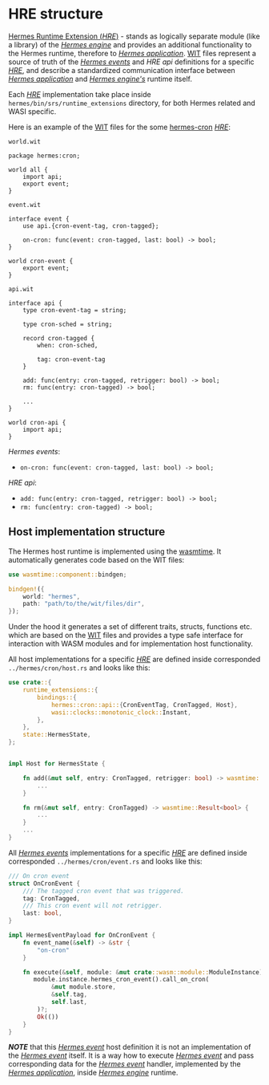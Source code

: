 # HRE structure

[Hermes Runtime Extension (*HRE*)][*HRE*] - stands as logically separate module (like a library) of the [*Hermes engine*]
and provides an additional functionality to the Hermes runtime, therefore to [*Hermes application*].
[WIT] files represent a source of truth of the [*Hermes events*] and *HRE api* definitions for a specific [*HRE*],
and describe a standardized communication interface between [*Hermes application*]
and [*Hermes engine's*][*Hermes engine*] runtime itself.

Each [*HRE*] implementation take place inside `hermes/bin/srs/runtime_extensions` directory,
for both Hermes related and WASI specific.

Here is an example of the [WIT] files for the some [hermes-cron] [*HRE*]:

`world.wit`

```wit
package hermes:cron;

world all {
    import api;
    export event;
}
```

`event.wit`

```wit
interface event {
    use api.{cron-event-tag, cron-tagged};

    on-cron: func(event: cron-tagged, last: bool) -> bool;
}

world cron-event {
    export event;
}
```

`api.wit`

```wit
interface api {    
    type cron-event-tag = string;

    type cron-sched = string;

    record cron-tagged {
        when: cron-sched,

        tag: cron-event-tag
    }

    add: func(entry: cron-tagged, retrigger: bool) -> bool;
    rm: func(entry: cron-tagged) -> bool;
    
    ...
}

world cron-api {
    import api;
}
```

*Hermes events*:

* `on-cron: func(event: cron-tagged, last: bool) -> bool;`
  
*HRE api*:

* `add: func(entry: cron-tagged, retrigger: bool) -> bool;`
* `rm: func(entry: cron-tagged) -> bool;`

## Host implementation structure

The Hermes host runtime is implemented using the [wasmtime](https://github.com/bytecodealliance/wasmtime). 
It automatically generates code based on the WIT files:

```Rust
use wasmtime::component::bindgen;

bindgen!({
    world: "hermes",
    path: "path/to/the/wit/files/dir",
});
```

Under the hood it generates a set of different traits, structs, functions etc.
which are based on the [WIT] files and provides a type safe interface for interaction
with WASM modules and for implementation host functionality.

All host implementations for a specific [*HRE*]
are defined inside corresponded `../hermes/cron/host.rs` and looks like this:

```Rust
use crate::{
    runtime_extensions::{
        bindings::{
            hermes::cron::api::{CronEventTag, CronTagged, Host},
            wasi::clocks::monotonic_clock::Instant,
        },
    },
    state::HermesState,
};


impl Host for HermesState {

    fn add(&mut self, entry: CronTagged, retrigger: bool) -> wasmtime::Result<bool> {
        ...
    }

    fn rm(&mut self, entry: CronTagged) -> wasmtime::Result<bool> {
        ...
    }
    ...
}
```

All [*Hermes events*] implementations for a specific [*HRE*]
are defined inside corresponded `../hermes/cron/event.rs` and looks like this:

```Rust
/// On cron event
struct OnCronEvent {
    /// The tagged cron event that was triggered.
    tag: CronTagged,
    /// This cron event will not retrigger.
    last: bool,
}

impl HermesEventPayload for OnCronEvent {
    fn event_name(&self) -> &str {
        "on-cron"
    }

    fn execute(&self, module: &mut crate::wasm::module::ModuleInstance) -> anyhow::Result<()> {
       module.instance.hermes_cron_event().call_on_cron(
            &mut module.store,
            &self.tag,
            self.last,
        )?;
        Ok(())
    }
}
```

***NOTE*** that this [*Hermes event*][*Hermes events*] host definition
it is not an implementation of the [*Hermes event*][*Hermes events*] itself.
It is a way how to execute [*Hermes event*][*Hermes events*]
and pass corresponding data for the [*Hermes event*][*Hermes events*] handler,
implemented by the [*Hermes application*],
inside [*Hermes engine*] runtime.

[WIT]: https://component-model.bytecodealliance.org/design/wit.html
[hermes-cron]: https://github.com/input-output-hk/hermes/tree/main/wasm/wasi/wit/deps/hermes-cron
[*Hermes engine*]: ./../../05_building_block_view/hermes_engine.md#hermes-engine
[*Hermes application*]: ./../../05_building_block_view/hermes_engine.md#hermes-application
[*Hermes events*]: ../../05_building_block_view/hermes_engine.md#hermes-event
[*HRE*]: ../../05_building_block_view/hermes_engine.md#hermes-runtime-extension-hre
[wasmtime]: https://docs.wasmtime.dev/introduction.html
